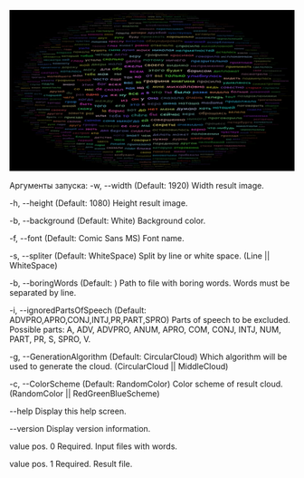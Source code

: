 ![Example](https://github.com/TAHK518/fp/blob/master/TagCloud/TagCloudCLI/result.png)

Аргументы запуска: 
  -w, --width                   (Default: 1920) Width result image.

  -h, --height                  (Default: 1080) Height result image.

  -b, --background              (Default: White) Background color.

  -f, --font                    (Default: Comic Sans MS) Font name.

  -s, --spliter                 (Default: WhiteSpace) Split by line or white space. (Line || WhiteSpace)

  -b, --boringWords             (Default: ) Path to file with boring words. Words must be separated by line.

  -i, --ignoredPartsOfSpeech    (Default: ADVPRO,APRO,CONJ,INTJ,PR,PART,SPRO) Parts of speech to be excluded. Possible
                                parts: A, ADV, ADVPRO, ANUM, APRO, COM, CONJ, INTJ, NUM, PART, PR, S, SPRO, V.

  -g, --GenerationAlgorithm     (Default: CircularCloud) Which algorithm will be used to generate the cloud.
                                (CircularCloud || MiddleCloud)

  -c, --ColorScheme             (Default: RandomColor) Color scheme of result cloud.(RandomColor || RedGreenBlueScheme)

  --help                        Display this help screen.

  --version                     Display version information.

  value pos. 0                  Required. Input files with words.

  value pos. 1                  Required. Result file.
